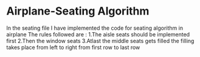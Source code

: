 # Airplane-Seating Algorithm
In the seating file I have implemented the code for seating algorithm in airplane
The rules followed are :
1.The aisle seats should be implemented first
2.Then the window seats
3.Atlast the middle seats gets filled
the filling takes place from left to right from first row to last row
